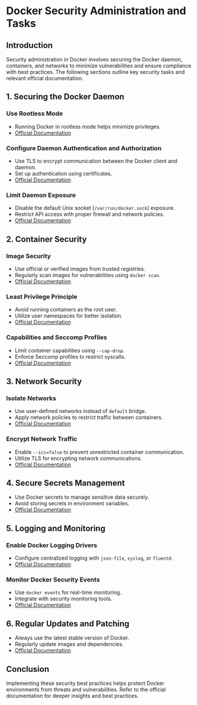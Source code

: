 # Docker Security Administration and Tasks

## Introduction
Security administration in Docker involves securing the Docker daemon, containers, and networks to minimize vulnerabilities and ensure compliance with best practices. The following sections outline key security tasks and relevant official documentation.

## 1. Securing the Docker Daemon

### Use Rootless Mode
- Running Docker in rootless mode helps minimize privileges.
- [Official Documentation](https://docs.docker.com/engine/security/rootless/)

### Configure Daemon Authentication and Authorization
- Use TLS to encrypt communication between the Docker client and daemon.
- Set up authentication using certificates.
- [Official Documentation](https://docs.docker.com/engine/security/protect-access/)

### Limit Daemon Exposure
- Disable the default Unix socket (`/var/run/docker.sock`) exposure.
- Restrict API access with proper firewall and network policies.
- [Official Documentation](https://docs.docker.com/engine/security/)

## 2. Container Security

### Image Security
- Use official or verified images from trusted registries.
- Regularly scan images for vulnerabilities using `docker scan`.
- [Official Documentation](https://docs.docker.com/develop/scanning-images/)

### Least Privilege Principle
- Avoid running containers as the root user.
- Utilize user namespaces for better isolation.
- [Official Documentation](https://docs.docker.com/engine/security/userns-remap/)

### Capabilities and Seccomp Profiles
- Limit container capabilities using `--cap-drop`.
- Enforce Seccomp profiles to restrict syscalls.
- [Official Documentation](https://docs.docker.com/engine/security/seccomp/)

## 3. Network Security

### Isolate Networks
- Use user-defined networks instead of `default` bridge.
- Apply network policies to restrict traffic between containers.
- [Official Documentation](https://docs.docker.com/network/)

### Encrypt Network Traffic
- Enable `--icc=false` to prevent unrestricted container communication.
- Utilize TLS for encrypting network communications.
- [Official Documentation](https://docs.docker.com/engine/security/https/)

## 4. Secure Secrets Management
- Use Docker secrets to manage sensitive data securely.
- Avoid storing secrets in environment variables.
- [Official Documentation](https://docs.docker.com/engine/swarm/secrets/)

## 5. Logging and Monitoring

### Enable Docker Logging Drivers
- Configure centralized logging with `json-file`, `syslog`, or `fluentd`.
- [Official Documentation](https://docs.docker.com/config/containers/logging/configure/)

### Monitor Docker Security Events
- Use `docker events` for real-time monitoring.
- Integrate with security monitoring tools.
- [Official Documentation](https://docs.docker.com/config/containers/logging/)

## 6. Regular Updates and Patching
- Always use the latest stable version of Docker.
- Regularly update images and dependencies.
- [Official Documentation](https://docs.docker.com/get-docker/)

## Conclusion
Implementing these security best practices helps protect Docker environments from threats and vulnerabilities. Refer to the official documentation for deeper insights and best practices.
